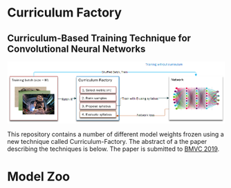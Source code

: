 # Curriculum Factory  
## Curriculum-Based Training Technique for Convolutional Neural Networks 

<div align="center">
  <img src="https://github.com/cudenver-pdslab/Curriculum-Factory/blob/master/Artifacts/curriculum_learning.png">
</div>

This repository contains a number of different model weights frozen using a new technique called Curriculum-Factory. The abstract of a the paper describing the techniques is below. The paper is submitted to [BMVC 2019](https://bmvc2019.org/).

# Model Zoo 

